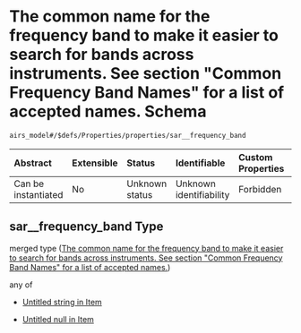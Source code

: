 # The common name for the frequency band to make it easier to search for bands across instruments. See section "Common Frequency Band Names" for a list of accepted names. Schema

```txt
airs_model#/$defs/Properties/properties/sar__frequency_band
```



| Abstract            | Extensible | Status         | Identifiable            | Custom Properties | Additional Properties | Access Restrictions | Defined In                                                                |
| :------------------ | :--------- | :------------- | :---------------------- | :---------------- | :-------------------- | :------------------ | :------------------------------------------------------------------------ |
| Can be instantiated | No         | Unknown status | Unknown identifiability | Forbidden         | Allowed               | none                | [model.schema.json\*](../../out/model.schema.json "open original schema") |

## sar\_\_frequency\_band Type

merged type ([The common name for the frequency band to make it easier to search for bands across instruments. See section "Common Frequency Band Names" for a list of accepted names.](model-defs-properties-properties-the-common-name-for-the-frequency-band-to-make-it-easier-to-search-for-bands-across-instruments-see-section-common-frequency-band-names-for-a-list-of-accepted-names.md))

any of

*   [Untitled string in Item](model-defs-properties-properties-the-common-name-for-the-frequency-band-to-make-it-easier-to-search-for-bands-across-instruments-see-section-common-frequency-band-names-for-a-list-of-accepted-names-anyof-0.md "check type definition")

*   [Untitled null in Item](model-defs-properties-properties-the-common-name-for-the-frequency-band-to-make-it-easier-to-search-for-bands-across-instruments-see-section-common-frequency-band-names-for-a-list-of-accepted-names-anyof-1.md "check type definition")
